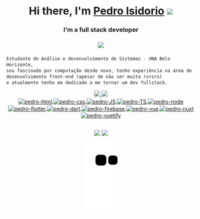 <h1 align="center">Hi there, I'm <a href="https://apleon.github.io/rsschool-cv/" target="_blank">Pedro Isidorio</a>
<img src="https://github.com/blackcater/blackcater/raw/main/images/Hi.gif" height="32"/></h1>
<h3 align="center"> I'm a full stack developer</h3>
<h3 align="center"> <img height="300" src="https://user-images.githubusercontent.com/70382532/138322189-2db8df52-9dcb-40a0-88a8-c365466bd33d.gif"/></h3>

```
Estudante de Análise e desenvolvimento de Sistemas - UNA Belo Horizonte, 
sou fascinado por computação desde novo, tenho experiência na área de desenvolvimento front-end (apesar de não ser muita rsrsrs)
e atualmente tenho me dedicado a me tornar um dev fullstack.
```
<!-- ### Oiii!! Eu sou Pedro H I Souza
- 🔭 Estudando: React e React Native -->

<div align="center">
  <a href="https://github.com/PedroIsidorio29">
  <img height="180em" src="https://github-readme-stats.vercel.app/api?username=PedroIsidorio29&show_icons=true&theme=codeSTACKr&include_all_commits=true&count_private=true"/>
  <img height="180em" src="https://github-readme-stats.vercel.app/api/top-langs/?username=PedroIsidorio29&layout=compact&langs_count=7&theme=github_dark"/>
</div>
  
<div style="display: inline_block" align="center">
  <img align="center" alt="pedro-html" height="30" width="40" src="https://cdn.jsdelivr.net/gh/devicons/devicon/icons/html5/html5-original.svg">
  <img align="center" alt="pedro-css" height="30" width="40" src="https://cdn.jsdelivr.net/gh/devicons/devicon/icons/css3/css3-original.svg">
  <img align="center" alt="pedro-JS" height="30" width="40" src="https://cdn.jsdelivr.net/gh/devicons/devicon/icons/javascript/javascript-original.svg">
  <img align="center" alt="pedro-TS" height="30" width="40" src="https://cdn.jsdelivr.net/gh/devicons/devicon/icons/typescript/typescript-original.svg">
  <img align="center" alt="pedro-node" height="30" width="40" src="https://cdn.jsdelivr.net/gh/devicons/devicon/icons/nodejs/nodejs-original.svg">
  <img align="center" alt="pedro-flutter" height="30" width="40" src="https://cdn.jsdelivr.net/gh/devicons/devicon/icons/flutter/flutter-original.svg">
  <img align="center" alt="pedro-dart" height="30" width="40" src="https://cdn.jsdelivr.net/gh/devicons/devicon/icons/dart/dart-original.svg">
  <img align="center" alt="pedro-firebase" height="30" width="40" src="https://cdn.jsdelivr.net/gh/devicons/devicon/icons/firebase/firebase-plain.svg">
  <img align="center" alt="pedro-vue" height="30" width="40" src="https://cdn.jsdelivr.net/gh/devicons/devicon/icons/vuejs/vuejs-original.svg">
  <img align="center" alt="pedro-nuxt" height="30" width="40" src="https://cdn.jsdelivr.net/gh/devicons/devicon/icons/nuxtjs/nuxtjs-original.svg">
  <img align="center" alt="pedro-vuetify" height="30" width="40" src="https://cdn.jsdelivr.net/gh/devicons/devicon/icons/vuetify/vuetify-original.svg">
</div>
  
 ##
  
<div align="center">
  <a href = "mailto:pedroisidorio1@gmail.com"><img src="https://img.shields.io/badge/-Gmail-%23333?style=for-the-badge&logo=gmail&logoColor=white" target="_blank"></a>
  <a href="https://www.linkedin.com/in/pedro-isidorio-souza-4a4b471a2/" target="_blank"><img src="https://img.shields.io/badge/-LinkedIn-%230077B5?style=for-the-badge&logo=linkedin&logoColor=white" target="_blank"></a> 

  ![Snake animation](https://github.com/PedroIsidorio29/PedroIsidorio29/blob/output/github-contribution-grid-snake.svg)
  
</div>
  

